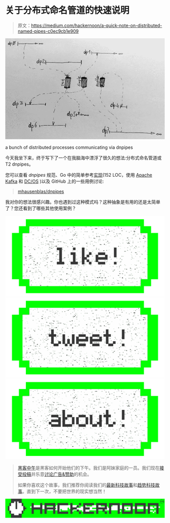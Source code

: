 # 关于分布式命名管道的快速说明

> 原文：<https://medium.com/hackernoon/a-quick-note-on-distributed-named-pipes-c0ec9cb1e909>

![](img/d3a398e59837102d8294f01af68f5b87.png)

a bunch of distributed processes communicating via dnpipes

今天我坐下来，终于写下了一个在我脑海中漂浮了很久的想法:分布式命名管道或 T2 dnpipes。

您可以查看 *dnpipes* 规范、Go 中的简单参考[实现](https://hackernoon.com/tagged/implementation)(152 LOC，使用 [Apache Kafka](http://kafka.apache.org/) 和 [DC/OS](https://dcos.io/) )以及 GitHub 上的一些用例讨论:

> [mhausenblas/dnpipes](https://github.com/mhausenblas/dnpipes)

我对你的想法很感兴趣。你也遇到过这种模式吗？这种抽象是有用的还是太简单了？您还看到了哪些其他使用案例？

[![](img/50ef4044ecd4e250b5d50f368b775d38.png)](http://bit.ly/HackernoonFB)[![](img/979d9a46439d5aebbdcdca574e21dc81.png)](https://goo.gl/k7XYbx)[![](img/2930ba6bd2c12218fdbbf7e02c8746ff.png)](https://goo.gl/4ofytp)

> [黑客中午](http://bit.ly/Hackernoon)是黑客如何开始他们的下午。我们是阿妹家庭的一员。我们现在[接受投稿](http://bit.ly/hackernoonsubmission)并乐意[讨论广告&赞助](mailto:partners@amipublications.com)的机会。
> 
> 如果你喜欢这个故事，我们推荐你阅读我们的[最新科技故事](http://bit.ly/hackernoonlatestt)和[趋势科技故事](https://hackernoon.com/trending)。直到下一次，不要把世界的现实想当然！

![](img/be0ca55ba73a573dce11effb2ee80d56.png)